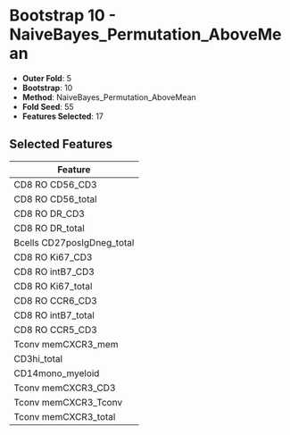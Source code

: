 # Bootstrap 10 - NaiveBayes_Permutation_AboveMean

- **Outer Fold**: 5
- **Bootstrap**: 10
- **Method**: NaiveBayes_Permutation_AboveMean
- **Fold Seed**: 55
- **Features Selected**: 17

## Selected Features

| Feature |
|---------|
| CD8 RO CD56_CD3 |
| CD8 RO CD56_total |
| CD8 RO DR_CD3 |
| CD8 RO DR_total |
| Bcells CD27posIgDneg_total |
| CD8  RO Ki67_CD3 |
| CD8 RO intB7_CD3 |
| CD8 RO Ki67_total |
| CD8 RO CCR6_CD3 |
| CD8 RO intB7_total |
| CD8 RO CCR5_CD3 |
| Tconv memCXCR3_mem |
| CD3hi_total |
| CD14mono_myeloid |
| Tconv memCXCR3_CD3 |
| Tconv memCXCR3_Tconv |
| Tconv memCXCR3_total |
